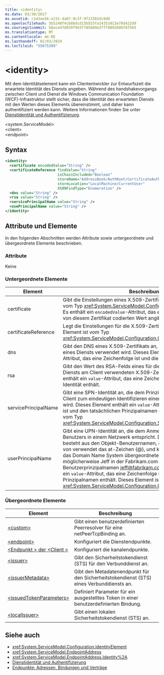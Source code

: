 ```yaml
---
title: <identity>
ms.date: 03/30/2017
ms.assetid: c1d2ae56-e231-4a07-9c3f-9f13381dc0d8
ms.openlocfilehash: 5b5248f4cb8bdcd15b553fa14351013e78d422d9
ms.sourcegitcommit: b8ace47d839f943f785b89e2fff8092b0bf8f565
ms.translationtype: MT
ms.contentlocale: de-DE
ms.lasthandoff: 02/03/2019
ms.locfileid: "55675399"
---
```

# <a name="identity"></a>\<identity>
Mit dem Identitätselement kann ein Cliententwickler zur Entwurfszeit die erwartete Identität des Diensts angeben. Während des handshakevorgangs zwischen Client und Dienst die Windows Communication Foundation (WCF)-Infrastruktur stellt sicher, dass die Identität des erwarteten Diensts mit den Werten dieses Elements übereinstimmt, und daher kann authentifiziert werden kann. Weitere Informationen finden Sie unter [Dienstidentität und Authentifizierung](../../../../../docs/framework/wcf/feature-details/service-identity-and-authentication.md).  
  
 \<system.ServiceModel>  
\<client>  
\<endpoint>  
  
## <a name="syntax"></a>Syntax  
  
```xml  
<identity>
  <certificate encodedValue="String" />
  <certificateReference findValue="String"
                        isChainIncluded="Boolean"
                        storeName="AddressBook/AuthRoot/CertificateAuthority/Disallowed/My/Root/TrustedPeople/TrustedPublisher"
                        storeLocation="LocalMachine/CurrentUser"
                        X509FindType="Enumeration" />
  <dns value="String" />
  <rsa value="String" />
  <servicePrincipalName value="String" />
  <usePrincipalName value="String" />
</identity>
```  
  
## <a name="attributes-and-elements"></a>Attribute und Elemente  
 In den folgenden Abschnitten werden Attribute sowie untergeordnete und übergeordnete Elemente beschrieben.  
  
### <a name="attributes"></a>Attribute  
 Keine  
  
### <a name="child-elements"></a>Untergeordnete Elemente  
  
|Element|Beschreibung|  
|-------------|-----------------|  
|certificate|Gibt die Einstellungen eines X.509-Zertifikats an. Dieses Element ist vom Typ <xref:System.ServiceModel.Configuration.CertificateElement>. Es enthält ein `encodedValue`-Attribut, das eine Zeichenfolge ist, die den von diesem Zertifikat codierten Wert angibt.|  
|certificateReference|Legt die Einstellungen für die X.509-Zertifikatüberprüfung fest. Dieses Element ist vom Typ <xref:System.ServiceModel.Configuration.CertificateReferenceElement>.|  
|dns|Gibt den DNS eines X.509-Zertifikats an, das zum Authentifizieren eines Diensts verwendet wird. Dieses Element enthält ein `value`-Attribut, das eine Zeichenfolge ist und die tatsächliche Identität enthält.|  
|rsa|Gibt den Wert des RSA-Felds eines für die Authentifizierung eines Diensts am Client verwendeten X.509-Zertifikats an. Dieses Element enthält ein `value`-Attribut, das eine Zeichenfolge ist und die tatsächliche Identität enthält.|  
|servicePrincipalName|Gibt eine SPN-Identität an, die dem Prinzipalnamen entspricht, der vom Client zum eindeutigen Identifizieren einer Dienstinstanz verwendet wird. Dieses Element enthält ein `value`-Attribut, das eine Zeichenfolge ist und den tatsächlichen Prinzipalnamen enthält. Dieses Element ist vom Typ <xref:System.ServiceModel.Configuration.ServicePrincipalNameElement>.|  
|userPrincipalName|Gibt eine UPN-Identität an, die dem Anmeldenamenstyp eines Benutzers in einem Netzwerk entspricht. Der Benutzerprinzipalname besteht aus den Objekt-Benutzernamen, die in Active Directory, gefolgt von verwendet das at-Zeichen (\@), und klicken Sie dann in der Regel das Domain Name System übergeordneten Domäne. Z. B. möglicherweise Jeff in der Fabrikam.com-Domänenstruktur den Benutzerprinzipalnamen [ jeff@fabrikam.com ](mailto:jeffsmith@fabrikam.com).  Dieses Element enthält ein `value`-Attribut, das eine Zeichenfolge ist und den tatsächlichen Prinzipalnamen enthält. Dieses Element ist vom Typ <xref:System.ServiceModel.Configuration.UserPrincipalNameElement>.|  
  
### <a name="parent-elements"></a>Übergeordnete Elemente  
  
|Element|Beschreibung|  
|-------------|-----------------|  
|[\<custom>](../../../../../docs/framework/configure-apps/file-schema/wcf/custom.md)|Gibt einen benutzerdefinierten Peerresolver für eine netPeerTcpBinding an.|  
|[\<endpoint>](endpoint-element.md)|Konfiguriert die Dienstendpunkte.|  
|[\<Endpunkt > der \<Client >](endpoint-of-client.md)|Konfiguriert die kanalendpunkte.|  
|[\<issuer>](../../../../../docs/framework/configure-apps/file-schema/wcf/issuer.md)|Gibt den Sicherheitstokendienst (STS) für den Verbunddienst an.|  
|[\<issuerMetadata>](../../../../../docs/framework/configure-apps/file-schema/wcf/issuermetadata.md)|Gibt den Metadatenendpunkt für den Sicherheitstokendienst (STS) eines Verbunddiensts an.|  
|[\<issuedTokenParameters>](../../../../../docs/framework/configure-apps/file-schema/wcf/issuedtokenparameters.md)|Definiert Parameter für ein ausgestelltes Token in einer benutzerdefinierten Bindung.|  
|[\<localIssuer>](../../../../../docs/framework/configure-apps/file-schema/wcf/localissuer.md)|Gibt einen lokalen Sicherheitstokendienst (STS) an.|  
  
## <a name="see-also"></a>Siehe auch
- <xref:System.ServiceModel.Configuration.IdentityElement>
- <xref:System.ServiceModel.EndpointAddress>
- <xref:System.ServiceModel.EndpointAddress.Identity%2A>
- [Dienstidentität und Authentifizierung](../../../../../docs/framework/wcf/feature-details/service-identity-and-authentication.md)
- [Endpunkte: Adressen, Bindungen und Verträge](../../../../../docs/framework/wcf/feature-details/endpoints-addresses-bindings-and-contracts.md)
